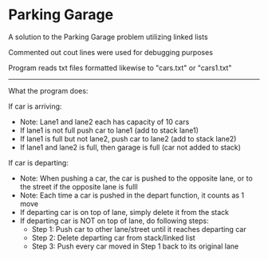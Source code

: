 # Parking Garage
 A solution to the Parking Garage problem utilizing linked lists
 
 Commented out cout lines were used for debugging purposes
 
 Program reads txt files formatted likewise to "cars.txt" or "cars1.txt"
 ____
 
 What the program does:
 
 If car is arriving:
 - Note: Lane1 and lane2 each has capacity of 10 cars
 - If lane1 is not full push car to lane1 (add to stack lane1)
 - If lane1 is full but not lane2, push car to lane2 (add to stack lane2)
 - If lane1 and lane2 is full, then garage is full (car not added to stack)
 
 
 If car is departing:
 - Note: When pushing a car, the car is pushed to the opposite lane, or to the street if the opposite lane is fulll
 - Note: Each time a car is pushed in the depart function, it counts as 1 move
 - If departing car is on top of lane, simply delete it from the stack
 - If departing car is NOT on top of lane, do following steps:
    - Step 1: Push car to other lane/street until it reaches departing car
    - Step 2: Delete departing car from stack/linked list
    - Step 3: Push every car moved in Step 1 back to its original lane
